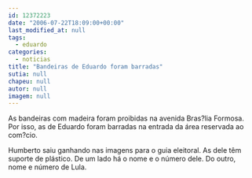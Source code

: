 ```yaml
---
id: 12372223
date: "2006-07-22T18:09:00+00:00"
last_modified_at: null
tags:
  - eduardo
categories:
  - noticias
title: "Bandeiras de Eduardo foram barradas"
sutia: null
chapeu: null
autor: null
imagem: null
---
```

<p><P>As bandeiras com madeira foram proibidas na avenida Bras?lia Formosa. Por isso, as de Eduardo foram barradas na entrada da área reservada ao com?cio.</P></p>
<p><P>Humberto saiu ganhando nas imagens para o guia eleitoral. As dele têm suporte de plástico. De um lado há o nome e o número dele. Do outro, nome e número de Lula.</P></p>
<p><P>&nbsp;</P> </p>
